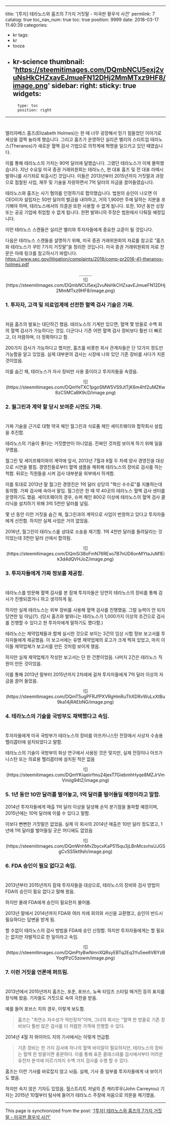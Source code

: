 
---
title: '[투자]  테라노스와 홈즈의 7가지 거짓말 - 미국판 황우석 사건'
permlink: 7
catalog: true
toc_nav_num: true
toc: true
position: 9999
date: 2018-03-17 11:40:39
categories:
- kr
tags:
- kr
- tooza
- kr-science
thumbnail: 'https://steemitimages.com/DQmbNCU5exj2vuNsHkCHZxavEJmueFN12DHj2MmMTxz9HF8/image.png'
sidebar:
    right:
        sticky: true
widgets:
    -
        type: toc
        position: right
---


#
엘리자베스 홈즈(Elizabeth Holmes)는 한 때 너무 굉장해서 믿기 힘들었던 이야기로 세상을 깜짝 놀라게 했습니다.  그리고 홈즈가 운영하던 실리콘 밸리의 스타트업 테라노스(Theranos)가 새로운 혈액 검사 기법으로 의학계에 혁명을 일으키고 있던 때였습니다. 

이를 통해 테라노스의 가치는 90억 달러에 달했습니다.  그랬던 테라노스가 이제 몰락했습니다.  지난 수요일 미국 증권 거래위원회는 테라노스, 현 대표 홈즈 및 전 대표 라메시 발와니를 사기죄로 퇴출시킨 것입니다.  이들은 2013년부터 2015년까지 거짓말과 과장으로 점철된 사업, 재무 및 기술을 자랑하면서 7억 달러의 자금을 끌어들였습니다. 

테라노스와 홈즈는 사기 혐의를 인정하기로 합의했습니다.  법원의 승인이 나오면 이 CEO이자 설립자는 50만 달러의 벌금을 내야하고, 거의 1,900만 주에 달하는 지분을 포기해야 하며, 테라노스에서의 의결권 또한 사용할 수 없게 됩니다.  또한, 10년 동안 상장 또는 공공 기업에 취업할 수 없게 됩니다.  한편 발와니의 주장은 법원에서 다퉈질 예정입니다. 

이런 테라노스 스캔들은 실리콘 밸리와 투자자들에게 중요한 교훈이 될 것입니다.  

다음은 테라노스 스캔들을 설명하기 위해, 미국 증권 거래위원회의 자료를 참고로 “홈즈와 테라노스가 꾸민 7가지 거짓말”을 정리한 것입니다.  미국 증권 거래위원회의 자료 전문은 아래 링크를 참고하시기 바랍니다. 
https://www.sec.gov/litigation/complaints/2018/comp-pr2018-41-theranos-holmes.pdf

<center>
..........
</center>

<center>
![](https://steemitimages.com/DQmbNCU5exj2vuNsHkCHZxavEJmueFN12DHj2MmMTxz9HF8/image.png)
</center>

### 1. 투자자, 고객 및 의료업계에 선전한 혈액 검사 기술은 가짜. 
#
처음 홈즈의 발표는 대단하긴 했음.  테라노스의 기계만 있으면, 혈액 몇 방울로 수백 회의 혈액 검사가 가능하다는 것임.  더군다나 기존 어떤 혈액 검사 장비보다 훨씬 더 빠르고, 더 저렴하며, 더 정확하다고 함. 

200가지 검사가 가능하다고 했지만, 홈즈를 비롯한 회사 관계자들은 단 12가지 정도만 가능함을 알고 있었음.  실제 대부분의 검사는 시장에 나와 있던 기존 장비를 사다가 치른 것이었음. 

이를 숨긴 채, 테라노스가 자사 장비만 사용 중이라고 투자자들을 속였음. 

<center>
![](https://steemitimages.com/DQmYeTXC1pgoSMW5VS9JtTjK6m4hf2uMZKw8zC5MCaBK9cD/image.png)
</center>

### 2. 월그린과 계약 할 당시 보여준 시연도 가짜. 
#
가짜 기술을 근거로 대형 약국 체인 월그린과 식료품 체인 세이프웨이와 합작회사 설립을 추진함. 

테라노스의 기술이 좋다는 거짓뿐만이 아니었음.  진짜인 것처럼 보이게 하기 위해 일을 꾸몄음.

월그린 및 세이프웨이와의 계약에 앞서, 2013년 7월과 8월 두 차례 양사 경영진을 대상으로 시연을 펼침.  경영진들로부터 혈액 샘플을 채취해 테라노스의 장비로 검사를 하는 척함. 뒤로는 직원들을 시켜 검사 대부분을 외부에서 하게함. 

이를 토대로 2013년 말 월그린 경영진은 1억 달러 상당의 "혁신 수수료"를 지불하는데 동의함.  가짜 검사에 속아서 말임. 월그린은 한 때 약 40곳의 테라노스 혈액 검사 센터를 운영하기도 했음.  세이프웨이의 경우, 슈퍼 체인 800곳 이상에 테라노스의 혈액 검사 클리닉을 설치하기 위해 3억 5천만 달러를 날림.  

몇 년 동안 이런 거짓을 숨긴 채, 월그린과의 계약으로 사업이 번창하고 있다고 투자자들에게 선전함.  하지만 실제 사업은 거의 없었음. 

2016년, 월그린이 테라노스를 상대로 소송을 제기함.  1억 4천만 달러를 돌려달라는 것이었는데 3천만 달러 선에서 합의됨.  

<center>
![](https://steemitimages.com/DQmSi38oFmN76RExo7B7nUD6onMYtaJuM1Eik3d4dQVHJoZ/image.png)
</center>

### 3. 투자자들에게 가짜 정보를 제공함.
#
테라노스를 방문해 혈액 검사를 본 잠재 투자자들은 당연히 테라노스의 장비를 통해 검사가 진행되겠거니 하고 생각하게 됨.

하지만 실제 테라노스는 외부 장비를 사용해 혈액 검사를 진행했음.  그럴 능력이 안 되지 당연한 일 아님(?).  (당시 홈즈와 발와니는 테라노스가 1,000가지 이상의 조건으로 검사를 진행할 수 있다고 한 투자자에게 말하기도 했다함.)

테라노스는 제약업체들과 함께 실시한 것으로 보이는 3건의 임상 시험 정보 보고서를 투자자들에게 제공했음. 이 보고서에는 유명 제약업체의 로고가 크게 찍혀 있었고, 마치 이 이들 제약업체가  보고서를 만든 것처럼 보이게 했음. 

하지만 실제 제약업체가 작성한 보고서는 단 한 건뿐이었음.  나머지 2건은 테라노스 직원이 만든 것이었음. 

이를 통해 2013년 말부터 2015년까지 2차례에 걸쳐 투자자들에게 7억 달러 이상의 자금을 끌어 들었음. 

<center>
![](https://steemitimages.com/DQmT5ugPFRJfPXVRgHmRuThXDRvWuLxXtBu9ka14jRAEbNG/image.png)
</center>

### 4. 테라노스의 기술을 국방부도 채택했다고 속임.
#
투자자들에게 미국 국방부가 테라노스의 장비를 아프카니스탄 전장에서 사상자 수송용 헬리콥터에 설치되었다고 말함. 

테라노스의 기술이 국방부의 화상 연구에서 사용된 것은 맞지만, 실제 전장이나 아프가니스탄 또는 의료용 헬리콥터에 설치된 적은 없음

<center>
![](https://steemitimages.com/DQmYKiqeiirfmu24jexT7GiebmhHyqe8MZJrVmVmiig94tZ/image.png)
</center>

### 5. 1년 동안 10만 달러를 벌어놓고, 1억 달러를 벌어들일 예정이라고 말함.

2014년 투자자들에게 매출 1억 달러 이상을 달성해 손익 분기점을 돌파할 예정이며, 2015년에는 10억 달러에 이를 수 있다고 말함.

이보다 뻔뻔한 거짓말은 없었음.  실제 이 회사의 2014년 매출은 10만 달러 정도였고, 1년에 1억 달러를 벌어들일 곳은 어디에도 없었음

<center>
![](https://steemitimages.com/DQmWnhMvZbycxKaP515qu3jLBnMcsvhsUJGSgCvSS5kt9sh/image.png)
</center>

### 6. FDA 승인이 필요 없다고 속임.
#
2013년부터 2015년까지 잠재 투자자들을 대상으로, 테라노스의 장비와 검사 방법이 FDA의 승인이 필요 없다고 말해 왔음.

하지만 몰래 FDA에게 승인이 필요한지 물어봄.

2013년 말에서 2014년까지 FDA와 여러 차례 회의와 서신을 교환했고, 승인이 반드시 필요하다는 답변을 받게 됨. 

할 수없이 테라노스의 검사 방법을 FDA에 승인 신청함.  하지만 투자자들에게는 할 필요는 없지만 자발적으로 한 일이라고 속임.

<center>
![](https://steemitimages.com/DQmPtyBwNmnXQRsyEBTq2Eq3Yu5ee6VBYzBYoqfPzC5zowm/image.png)
</center>

### 7. 이런 거짓을 언론에 퍼뜨림.
#
2013년에서 2015년까지 홈즈는, 포춘, 포브스, 뉴욕 타임즈 스타일 매거진 등의  표지를 장식해 왔음.  기자들도 거짓으로 속여 극찬을 받음.  

예를 들어 포브스 지의 경우, 이렇게 보도함.

>홈즈는 "최연소 자수성가 억만장자"이며, 그녀의 회사는 "혈액 한 방울로 기존 장비보다 훨씬 많은 검사를 더 저렴한 가격에 진행할 수 있다.  

2014년 4월 자 와이어드 지의 기사에서는 이렇게 언급함.

>기존 장비는 한 가지 검사에 하나의 혈액 바이알이 필요하지만, 테라노스의 장비는 혈액 한 방울이면 충분하다.  이를 통해 표준 콜레스테롤 검사에서부터 어려운 유전자 분석에 이르기까지 수백 가지 검사를 수행 할 수 있다.

홈즈는 이런 기사를 바로잡지 않고 놔둠.  실제, 기사 중 일부를 투자자들에게 내 보이기도 했음.

하지만 속지 않은 기자도 있었음.  월스트리트 저널의 존 캐리루우(John Carreyrou) 기자는 2015년 10월부터 탐사에 들어가 테라노스 주장에 처음으로 의문을 제기했음.

- - -

This page is synchronized from the post: ['[투자]  테라노스와 홈즈의 7가지 거짓말 - 미국판 황우석 사건'](https://steemit.com/@pius.pius/7)
